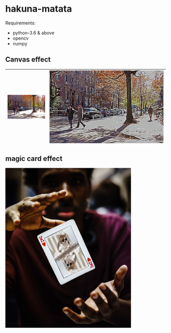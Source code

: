 # hakuna-matata

Requirements:

 * python-3.6 & above
 * opencv
 * numpy





## Canvas effect

| <img src="canvas-effect/im.jpg" style="zoom: 33%;" /> | <img src="canvas-effect/im-effect2.jpg" style="zoom:;" /> |
| --------------------------------------------------------- | ------------------------------------------------------------ |





## magic card effect

<img src="magic-cards/catm.jpg" style="zoom: 67%;" />